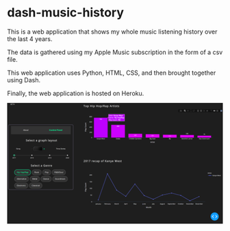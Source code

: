 ﻿# dash-music-history

This is a web application that shows my whole music listening history over the last 4 years. 

The data is gathered using my Apple Music subscription in the form of a csv file.

This web application uses Python, HTML, CSS, and then brought together using Dash.

Finally, the web application is hosted on Heroku.

![My web application preview](https://github.com/Knovarr/dash-music/blob/main/assets/dash-music-dashboard.PNG)
